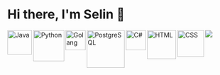 # Hi there, I'm Selin 👋
<img src="https://github-readme-stats.vercel.app/api?username=SelinKararmaz&show_icons=true&theme=radical" />

<img align="left" width="55" alt="Java" src="https://img.shields.io/badge/java-%23ED8B00.svg?style=for-the-badge&logo=java&logoColor=white" />
<img align="left" width="70" alt="Python" src="https://img.shields.io/badge/python-3670A0?style=for-the-badge&logo=python&logoColor=ffdd54" />
<img align="left" width="45" alt="Golang" src="https://img.shields.io/badge/go-%2300ADD8.svg?style=for-the-badge&logo=go&logoColor=white" />
<img align="left" width="85" alt="PostgreSQL" src="https://img.shields.io/badge/postgres-%23316192.svg?style=for-the-badge&logo=postgresql&logoColor=white" />
<img align="left" width="45" alt="C#" src="https://img.shields.io/badge/c%23-%23239120.svg?style=for-the-badge&logo=c-sharp&logoColor=white" />
<img align="left" width="65" alt="HTML" src="https://img.shields.io/badge/html5-%23E34F26.svg?style=for-the-badge&logo=html5&logoColor=white" />
<img align="left" width="60" alt="CSS" width="55" src="https://img.shields.io/badge/css3-%231572B6.svg?style=for-the-badge&logo=css3&logoColor=white" />


